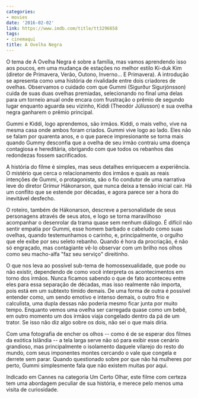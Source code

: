 ```yaml
---
categories:
- movies
date: '2016-02-02'
link: https://www.imdb.com/title/tt3296658
tags:
- cinemaqui
title: A Ovelha Negra
---
```


O tema de A Ovelha Negra é sobre a família, mas vamos aprendendo isso aos poucos, em uma mudança de estações no melhor estilo Ki-duk Kim (diretor de Primavera, Verão, Outono, Inverno... E Primavera). A introdução se apresenta como uma história de rivalidade entre dois criadores de ovelhas. Observamos o cuidado com que Gummi (Sigurður Sigurjónsson) cuida de suas duas ovelhas premiadas, selecionando no final uma delas para um torneio anual onde encara com frustração o prêmio de segundo lugar enquanto aguarda seu vizinho, Kiddi (Theodór Júlíusson) e sua ovelha negra ganharem o prêmio principal.

Gummi e Kiddi, logo aprendemos, são irmãos. Kiddi, o mais velho, vive na mesma casa onde ambos foram criados. Gummi vive logo ao lado. Eles não se falam por quarenta anos, e o que parece impresionante se torna mais quando Gummy desconfia que a ovelha de seu irmão contraiu uma doença contagiosa e hereditária, obrigando com que todos os rebanhos das redondezas fossem sacrificados.

A história do filme é simples, mas seus detalhes enriquecem a experiência. O mistério que cerca o relacionamento dos irmãos e quais as reais intenções de Gummi, o protagonista, são o fio condutor de uma narrativa leve do diretor Grímur Hákonarson, que nunca deixa a tensão inicial cair. Há um conflito que se estende por décadas, e agora parece ser a hora do inevitável desfecho.

O roteiro, também de Hákonarson, descreve a personalidade de seus personagens através de seus atos, e logo se torna maravilhoso acompanhar o desenrolar da trama quase sem nenhum diálogo. É difícil não sentir empatia por Gummi, esse homem barbado e cabeludo como suas ovelhas, quando testemunhamos o carinho, e, principalmente, o orgulho que ele exibe por seu seleto rebanho. Quando é hora da procriação, é não só engraçado, mas contagiante vê-lo observar com um brilho nos olhos como seu macho-alfa "faz seu serviço" direitinho.

O que nos leva ao possível sub-tema de homossexualidade, que pode ou não existir, dependendo de como você interpreta os acontecimentos em torno dos irmãos. Nunca ficamos sabendo o que de fato aconteceu entre eles para essa separação de décadas, mas isso realmente não importa, pois está em um subtexto tímido demais. De uma forma de outra é possível entender como, um sendo emotivo e intenso demais, o outro frio e calculista, uma dupla dessas não poderia mesmo ficar junta por muito tempo. Enquanto vemos uma ovelha ser carregada quase como um bebê, em outro momento um dos irmãos viaja congelado dentro da pá de um trator. Se isso não diz algo sobre os dois, não sei o que mais diria.

Com uma fotografia de encher os olhos -- como é de se esperar dos filmes da exótica Islândia -- a tela larga serve não só para exibir esse cenário grandioso, mas principalmente o isolamento daquele vilarejo do resto do mundo, com seus imponentes montes cercando o vale que congela e derrete sem parar. Quando questionado sobre por que não há mulheres por perto, Gummi simplesmente fala que não existem muitas por aqui.

Indicado em Cannes na categoria Um Certo Olhar, este filme com certeza tem uma abordagem peculiar de sua história, e merece pelo menos uma visita de curiosidade.